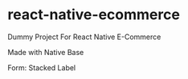 # react-native-ecommerce
Dummy Project For React Native E-Commerce

Made with Native Base

Form: Stacked Label

